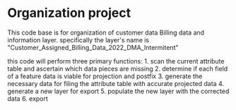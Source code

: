 # Organization project
This code base is for organization of customer data Billing data and information layer. specifically the layer's name is 
"Customer_Assigned_Billing_Data_2022_DMA_Intermitent"

this code will perform three primary functions:
    1. scan the current attribute table and ascertain which data pieces are missing
    2. determine if each field of a feature data is viable for projection and postfix
    3. generate the necessary data for filing the attribute table with accurate projected data
    4. generate a new layer for export
    5. populate the new layer with the corrected data
    6. export